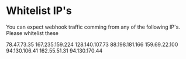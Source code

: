 # Whitelist IP's

You can expect webhook traffic comming from any of the following IP's. Please whitelist these

78.47.73.35
167.235.159.224
128.140.107.73
88.198.181.166
159.69.22.100
94.130.106.41
162.55.51.31
94.130.170.44
